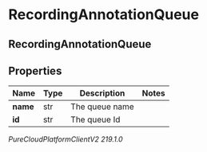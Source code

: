 # RecordingAnnotationQueue

## RecordingAnnotationQueue

## Properties

|Name | Type | Description | Notes|
|------------ | ------------- | ------------- | -------------|
| **name** | str | The queue name | |
| **id** | str | The queue Id | |



_PureCloudPlatformClientV2 219.1.0_
